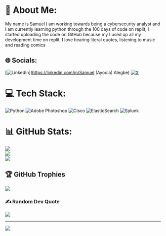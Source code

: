 # 💫 About Me:
My name is Samuel I am working towards being a cybersecurity analyst and I am currently learning python through the 100 days of code on replit, I started uploading the code on GitHub because my I used up all my development time on replit. I love hearing literal quotes, listening to music and reading comics 


## 🌐 Socials:
[![LinkedIn](https://img.shields.io/badge/LinkedIn-%230077B5.svg?logo=linkedin&logoColor=white)](https://linkedin.com/in/Samuel (Ayoola) Alegbe) [![X](https://img.shields.io/badge/X-black.svg?logo=X&logoColor=white)](https://x.com/@cipheronin) 

# 💻 Tech Stack:
![Python](https://img.shields.io/badge/python-3670A0?style=plastic&logo=python&logoColor=ffdd54) ![Adobe Photoshop](https://img.shields.io/badge/adobe%20photoshop-%2331A8FF.svg?style=plastic&logo=adobe%20photoshop&logoColor=white) ![Cisco](https://img.shields.io/badge/cisco-%23049fd9.svg?style=plastic&logo=cisco&logoColor=black) ![ElasticSearch](https://img.shields.io/badge/-ElasticSearch-005571?style=plastic&logo=elasticsearch) ![Splunk](https://img.shields.io/badge/splunk-%23000000.svg?style=plastic&logo=splunk&logoColor=white)
# 📊 GitHub Stats:
![](https://github-readme-stats.vercel.app/api?username=AlegbeSamuelAyoola&theme=aura&hide_border=false&include_all_commits=false&count_private=false)<br/>
![](https://github-readme-streak-stats.herokuapp.com/?user=AlegbeSamuelAyoola&theme=aura&hide_border=false)<br/>
![](https://github-readme-stats.vercel.app/api/top-langs/?username=AlegbeSamuelAyoola&theme=aura&hide_border=false&include_all_commits=false&count_private=false&layout=compact)

## 🏆 GitHub Trophies
![](https://github-profile-trophy.vercel.app/?username=AlegbeSamuelAyoola&theme=aura&no-frame=false&no-bg=true&margin-w=4)

### ✍️ Random Dev Quote
![](https://quotes-github-readme.vercel.app/api?type=horizontal&theme=dark)

---
[![](https://visitcount.itsvg.in/api?id=AlegbeSamuelAyoola&icon=9&color=13)](https://visitcount.itsvg.in)

<!-- Proudly created with GPRM ( https://gprm.itsvg.in ) -->

